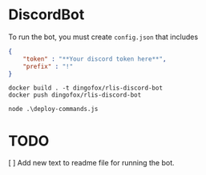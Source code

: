 # DiscordBot
To run the bot, you must create `config.json` that includes

```json
{
    "token" : "**Your discord token here**",
    "prefix" : "!"
}
```

```
docker build . -t dingofox/rlis-discord-bot
docker push dingofox/rlis-discord-bot
```

```
node .\deploy-commands.js
```

# TODO
[ ] Add new text to readme file for running the bot.